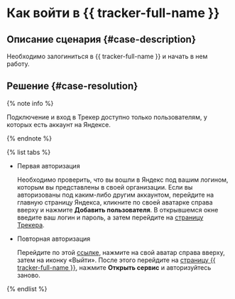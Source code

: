 # Как войти в {{ tracker-full-name }}


## Описание сценария {#case-description}

Необходимо залогиниться в {{ tracker-full-name }} и начать в нем работу.

## Решение {#case-resolution}

{% note info %}

Подключение и вход в Трекер доступно только пользователям, у которых есть аккаунт на Яндексе.

{% endnote %}

{% list tabs %}

- Первая авторизация
    
    Необходимо проверить, что вы вошли в Яндекс под вашим логином, которым вы представлены в своей организации. Если вы авторизованы под каким-либо другим аккаунтом, перейдите на главную страницу Яндекса, кликните по своей аватарке справа вверху и нажмите **Добавить пользователя**. В открывшемся окне введите ваш логин и пароль, а затем перейдите на [страницу Трекера](https://tracker.yandex.ru/).

- Повторная авторизация
    
    Перейдите по этой [ссылке](https://tracker.yandex.ru/connect/clear_organization?retpath=https://tracker.yandex.ru/hi-there), нажмите на свой аватар справа вверху, затем на иконку «Выйти». После этого перейдите на [страницу {{ tracker-full-name }}](https://cloud.yandex.ru/services/tracker), нажмите **Открыть сервис** и авторизуйтесь заново.

{% endlist %}
